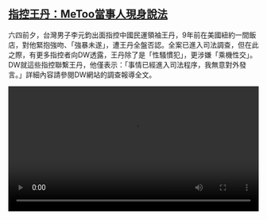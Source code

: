 <!--1689783426000-->
[指控王丹：MeToo當事人現身說法](https://www.dw.com/zh/%E6%8C%87%E6%8E%A7%E7%8E%8B%E4%B8%B9%EF%BC%9AMeToo%E7%95%B6%E4%BA%8B%E4%BA%BA%E7%8F%BE%E8%BA%AB%E8%AA%AA%E6%B3%95/a-66283694)
------

<p>六四前夕，台灣男子李元鈞出面指控中國民運領袖王丹，9年前在美國紐約一間飯店，對他緊抱強吻、「強暴未遂」，遭王丹全盤否認。全案已進入司法調查，但在此之際，有更多指控者向DW透露，王丹除了是「性騷慣犯」，更涉嫌「乘機性交」。DW就這些指控聯繫王丹，他僅表示：「事情已經進入司法程序，我無意對外發言。」詳細內容請參閱DW網站的調查報導全文。</small></p><video src="https://tvdownloaddw-a.akamaihd.net/dwtv_video/flv/vdt_zh/2023/bchi230719_001_wangdan0720_final_01r_AVC_1280x720.mp4" controls style="width:100%"></video>
